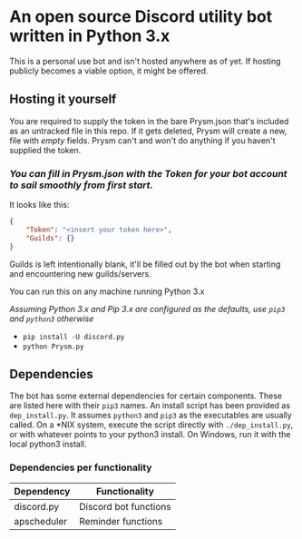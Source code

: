 # An open source Discord utility bot written in Python 3.x

This is a personal use bot and isn't hosted anywhere as of yet.
If hosting publicly becomes a viable option, it might be offered.

## Hosting it yourself
You are required to supply the token in the bare Prysm.json that's included as an untracked file in this repo.
If it gets deleted, Prysm will create a new, file with _empty_ fields.
Prysm can't and won't do anything if you haven't supplied the token.
### _You can fill in Prysm.json with the Token for your bot account to sail smoothly from first start._
It looks like this:
```json
{
    "Token": "<insert your token here>",
    "Guilds": {}
}
```
Guilds is left intentionally blank, it'll be filled out by the bot when starting and encountering new guilds/servers.

You can run this on any machine running Python 3.x

_Assuming Python 3.x and Pip 3.x are configured as the defaults, use `pip3` and `python3` otherwise_
- `pip install -U discord.py`
- `python Prysm.py`

## Dependencies
The bot has some external dependencies for certain components. These are listed here with their `pip3` names.
An install script has been provided as `dep_install.py`. It assumes `python3` and `pip3` as the executables are usually called.
On a \*NIX system, execute the script directly with `./dep_install.py`, or with whatever points to your python3 install.
On Windows, run it with the local python3 install.
### Dependencies per functionality
| Dependency  |     Functionality     |
|-------------|-----------------------|
| discord.py  | Discord bot functions |
| apscheduler | Reminder functions    |
